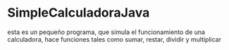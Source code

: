 # SimpleCalculadoraJava
esta es un pequeño programa, que simula el funcionamiento de una calculadora, hace funciones tales como sumar, restar, dividir y multiplicar
